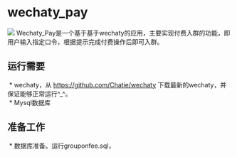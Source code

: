 # wechaty_pay
![](https://raw.githubusercontent.com/chatie/wechaty/master/image/wechaty-logo-en.png)
  Wechaty_Pay是一个基于基于wechaty的应用，主要实现付费入群的功能，即用户输入指定口令，根据提示完成付费操作后即可入群。<br/>
## 运行需要
  * wechaty，从 https://github.com/Chatie/wechaty 下载最新的wechaty，并保证能够正常运行^_^。<br/>
  * Mysql数据库<br/>
## 准备工作
  * 数据库准备。运行grouponfee.sql，
